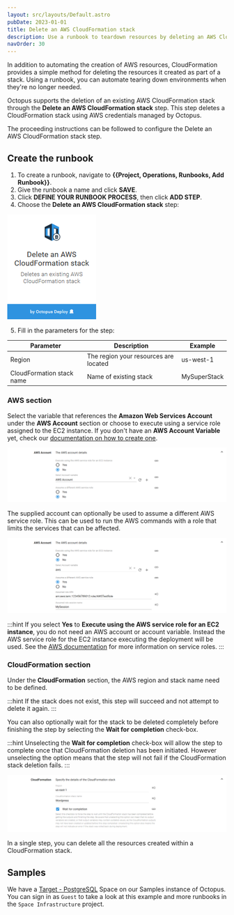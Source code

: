 ```yaml
---
layout: src/layouts/Default.astro
pubDate: 2023-01-01
title: Delete an AWS CloudFormation stack
description: Use a runbook to teardown resources by deleting an AWS CloudFormation stack.
navOrder: 30
---
```


In addition to automating the creation of AWS resources, CloudFormation provides a simple method for deleting the resources it created as part of a stack.  Using a runbook, you can automate tearing down environments when they're no longer needed.

Octopus supports the deletion of an existing AWS CloudFormation stack through the **Delete an AWS CloudFormation stack** step. This step deletes a CloudFormation stack using AWS credentials managed by Octopus.

The proceeding instructions can be followed to configure the Delete an AWS CloudFormation stack step.

## Create the runbook

1. To create a runbook, navigate to **{{Project, Operations, Runbooks, Add Runbook}}**.
1. Give the runbook a name and click **SAVE**.
1. Click **DEFINE YOUR RUNBOOK PROCESS**, then click **ADD STEP**.
1. Choose the **Delete an AWS CloudFormation stack** step:

![Delete Stack](images/deploy-cloudformation-step.png "width=500")

5. Fill in the parameters for the step:

| Parameter  | Description | Example |
| ------------- | ------------- | ------------- |
| Region | The region your resources are located | us-west-1 |
| CloudFormation stack name | Name of existing stack | MySuperStack |

### AWS section

Select the variable that references the **Amazon Web Services Account** under the **AWS Account** section or choose to execute using a service role assigned to the EC2 instance. If you don't have an **AWS Account Variable** yet, check our [documentation on how to create one](/docs/projects/variables/aws-account-variables/).

![AWS Account](images/step-aws-account.png "width=500")

The supplied account can optionally be used to assume a different AWS service role. This can be used to run the AWS commands with a role that limits the services that can be affected.

![AWS Role](images/step-aws-role.png "width=500")

:::hint
If you select **Yes** to **Execute using the AWS service role for an EC2 instance**, you do not need an AWS account or account variable. Instead the AWS service role for the EC2 instance executing the deployment will be used. See the [AWS documentation](https://oc.to/AwsDocsRolesTermsAndConcepts) for more information on service roles.
:::

### CloudFormation section

Under the **CloudFormation** section, the AWS region and stack name need to be defined.

:::hint
If the stack does not exist, this step will succeed and not attempt to delete it again.
:::

You can also optionally wait for the stack to be deleted completely before finishing the step by selecting the **Wait for completion** check-box.

:::hint
Unselecting the **Wait for completion** check-box will allow the step to complete once that CloudFormation deletion has been initiated. However unselecting the option means that the step will not fail if the CloudFormation stack deletion fails.
:::

![AWS Region](images/step-aws-region.png "width=500")

In a single step, you can delete all the resources created within a CloudFormation stack.

## Samples

We have a [Target - PostgreSQL](https://oc.to/TargetPostgreSQLSampleSpace) Space on our Samples instance of Octopus. You can sign in as `Guest` to take a look at this example and more runbooks in the `Space Infrastructure` project.
